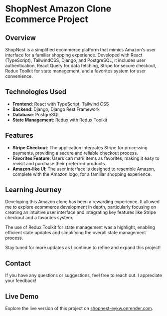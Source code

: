 # ShopNest Amazon Clone Ecommerce Project

## Overview

ShopNest is a simplified ecommerce platform that mimics Amazon's user interface for a familiar shopping experience. Developed with React (TypeScript), TailwindCSS, Django, and PostgreSQL, it includes user authentication, React Query for data fetching, Stripe for secure checkout, Redux Toolkit for state management, and a favorites system for user convenience.

## Technologies Used

- **Frontend**: React with TypeScript, Tailwind CSS
- **Backend**: Django, Django Rest Framework
- **Database**: PostgreSQL
- **State Management**: Redux with Redux Toolkit

## Features

- **Stripe Checkout**: The application integrates Stripe for processing payments, providing a secure and reliable checkout process.
- **Favorites Feature**: Users can mark items as favorites, making it easy to revisit and purchase their preferred products.
- **Amazon-like UI**: The user interface is designed to resemble Amazon, complete with the Amazon logo, for a familiar shopping experience.

## Learning Journey

Developing this Amazon clone has been a rewarding experience. It allowed me to explore ecommerce development in depth, particularly focusing on creating an intuitive user interface and integrating key features like Stripe checkout and a favorites system.

The use of Redux Toolkit for state management was a highlight, enabling efficient state updates and simplifying the overall state management process.

Stay tuned for more updates as I continue to refine and expand this project!

## Contact

If you have any questions or suggestions, feel free to reach out. I appreciate your feedback!

## **Live Demo**

Explore the live version of this project on [shopnest-eykw.onrender.com](https://shopnest-eykw.onrender.com).
